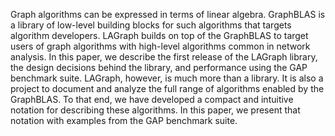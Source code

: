 Graph algorithms can be expressed in terms of linear algebra. GraphBLAS is a library of low-level building blocks for such algorithms that targets algorithm developers. LAGraph builds on top of the GraphBLAS to target users of graph algorithms with high-level algorithms common in network analysis. In this paper, we describe the first release of the LAGraph library, the design decisions behind the library, and performance using the GAP benchmark suite. LAGraph, however, is much more than a library. It is also a project to document and analyze the full range of algorithms enabled by the GraphBLAS. To that end,
we have developed a compact and intuitive notation for describing these algorithms. In this paper, we present that notation with examples from the GAP benchmark suite.
